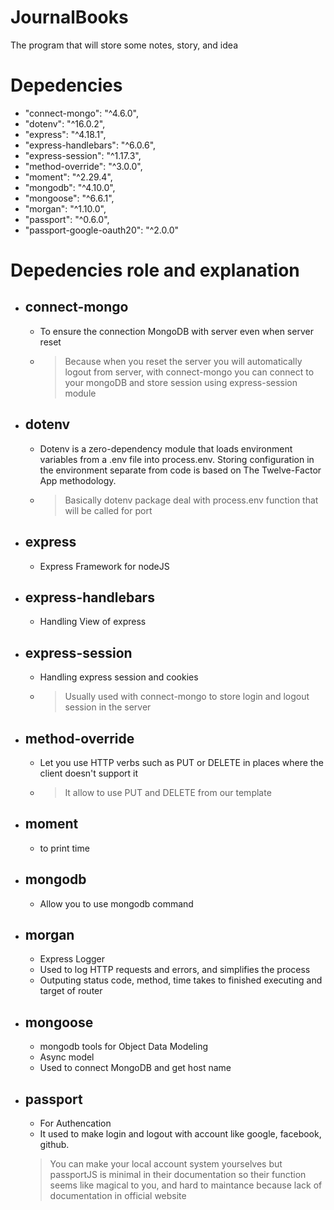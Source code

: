 # JournalBooks
The program that will store some notes, story, and idea

# Depedencies
-    "connect-mongo": "^4.6.0",
-    "dotenv": "^16.0.2",
-    "express": "^4.18.1",
-    "express-handlebars": "^6.0.6",
-    "express-session": "^1.17.3",
-    "method-override": "^3.0.0",
-    "moment": "^2.29.4",
-    "mongodb": "^4.10.0",
-    "mongoose": "^6.6.1",
-    "morgan": "^1.10.0",
-    "passport": "^0.6.0",
-    "passport-google-oauth20": "^2.0.0"

# Depedencies role and explanation
- ## connect-mongo
    - To ensure the connection MongoDB with server even when server reset
    - > Because when you reset the server you will automatically logout from server, with connect-mongo you can connect to your mongoDB and store session using express-session module
- ## dotenv
    - Dotenv is a zero-dependency module that loads environment variables from a .env file into process.env. Storing configuration in the environment separate from code is based on The Twelve-Factor App methodology.
    - > Basically dotenv package deal with process.env function that will be called for port
- ## express
    - Express Framework for nodeJS
- ## express-handlebars
    - Handling View of express
- ## express-session
    - Handling express session and cookies 
    - > Usually used with connect-mongo to store login and logout session in the server
- ## method-override
    - Let you use HTTP verbs such as PUT or DELETE in places where the client doesn't support it
    - > It allow to use PUT and DELETE from our template
- ## moment
    - to print time
- ## mongodb
    - Allow you to use mongodb command
- ## morgan
    - Express Logger
    - Used to log HTTP requests and errors, and simplifies the process
    - Outputing status code, method, time takes to finished executing and target of router
- ## mongoose
    - mongodb tools for Object Data Modeling
    - Async model
    - Used to connect MongoDB and get host name
- ## passport
    - For Authencation
    - It used to make login and logout with account like google, facebook, github.
    > You can make your local account system yourselves but passportJS is minimal in their documentation so their function seems like magical to you, and hard to maintance because lack of documentation in official website

